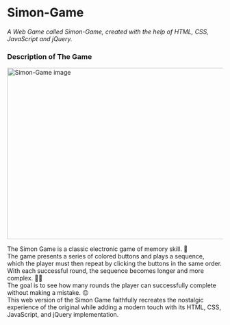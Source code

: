 # Simon-Game
<em> A Web Game called Simon-Game, created with the help of HTML, CSS, JavaScript and jQuery. </em>

### Description of The Game
<img src="https://github.com/StefanHristov1997/Simon-Game/assets/133797718/85278882-d039-4ba6-8820-b34ec91b9074" alt="Simon-Game image" height="400px" width="800px"/>

The Simon Game is a classic electronic game of memory skill. 🤔 <br>
The game presents a series of colored buttons and plays a sequence, which the player must then repeat by clicking the buttons in the same order. <br>
With each successful round, the sequence becomes longer and more complex. 😮‍💨 <br>
The goal is to see how many rounds the player can successfully complete without making a mistake. 😉 <br>
This web version of the Simon Game faithfully recreates the nostalgic experience of the original while adding a modern touch with its HTML, CSS, JavaScript, and jQuery implementation.
